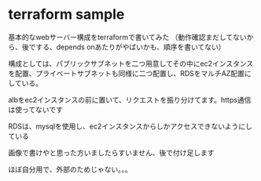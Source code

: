 <h1>terraform sample</h1>
<p>基本的なwebサーバー構成をterraformで書いてみた （動作確認まだしてないから、後でする、depends onあたりがやばいかも、順序を書いてない）</p>
<p>構成としては、パブリックサブネットを二つ用意してその中にec2インスタンスを配置、プライベートサブネットも同様に二つ配置し、RDSをマルチAZ配置にしている。</p>
<p>albをec2インスタンスの前に置いて、リクエストを振り分けてます。https通信は使ってないです</p>
<p>RDSは、mysqlを使用し、ec2インスタンスからしかアクセスできないようにしている</p>
<p>画像で書けやと思った方いましたらすいません、後で付け足します</p>
ほぼ自分用で、外部のためじゃない。。。
